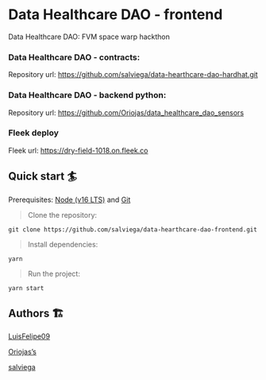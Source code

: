 # Data Healthcare DAO - frontend

Data Healthcare DAO: FVM space warp hackthon

### Data Healthcare DAO  - contracts:

Repository url: https://github.com/salviega/data-hearthcare-dao-hardhat.git

### Data Healthcare DAO  - backend python:

Repository url: https://github.com/Oriojas/data_healthcare_dao_sensors

### Fleek deploy

Fleek url: https://dry-field-1018.on.fleek.co

## Quick start 🏄

Prerequisites: [Node (v16 LTS)](https://nodejs.org/en/download/) and [Git](https://git-scm.com/downloads)

> Clone the repository:

```
git clone https://github.com/salviega/data-hearthcare-dao-frontend.git
```

> Install dependencies:

```
yarn
```

> Run the project:

```
yarn start
```

## Authors 🏗

[LuisFelipe09](https://github.com/LuisFelipe09)

[Oriojas’s](https://github.com/Oriojas)

[salviega](https://github.com/salviega)
